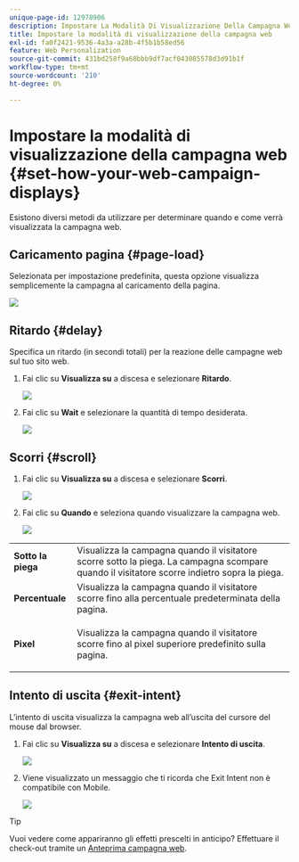 ```yaml
---
unique-page-id: 12978906
description: Impostare La Modalità Di Visualizzazione Della Campagna Web - Documentazione Di Marketo - Documentazione Del Prodotto
title: Impostare la modalità di visualizzazione della campagna web
exl-id: fa0f2421-9536-4a3a-a28b-4f5b1b58ed56
feature: Web Personalization
source-git-commit: 431bd258f9a68bbb9df7acf043085578d3d91b1f
workflow-type: tm+mt
source-wordcount: '210'
ht-degree: 0%

---
```


# Impostare la modalità di visualizzazione della campagna web {#set-how-your-web-campaign-displays}

Esistono diversi metodi da utilizzare per determinare quando e come verrà visualizzata la campagna web.

## Caricamento pagina {#page-load}

Selezionata per impostazione predefinita, questa opzione visualizza semplicemente la campagna al caricamento della pagina.

![](assets/pl1.png)

## Ritardo {#delay}

Specifica un ritardo (in secondi totali) per la reazione delle campagne web sul tuo sito web.

1. Fai clic su **Visualizza su** a discesa e selezionare **Ritardo**.

   ![](assets/d1.png)

1. Fai clic su **Wait** e selezionare la quantità di tempo desiderata.

   ![](assets/d2.png)

## Scorri {#scroll}

1. Fai clic su **Visualizza su** a discesa e selezionare **Scorri**.

   ![](assets/s1.png)

1. Fai clic su **Quando** e seleziona quando visualizzare la campagna web.

   ![](assets/s2.png)

<table> 
 <tbody> 
  <tr> 
   <td><strong>Sotto la piega</strong></td> 
   <td>Visualizza la campagna quando il visitatore scorre sotto la piega. La campagna scompare quando il visitatore scorre indietro sopra la piega.</td> 
  </tr> 
  <tr> 
   <td><strong>Percentuale</strong></td> 
   <td>Visualizza la campagna quando il visitatore scorre fino alla percentuale predeterminata della pagina.</td> 
  </tr> 
  <tr> 
   <td><strong>Pixel</strong></td> 
   <td><p>Visualizza la campagna quando il visitatore scorre fino al pixel superiore predefinito sulla pagina.</p></td> 
  </tr> 
 </tbody> 
</table>

## Intento di uscita {#exit-intent}

L’intento di uscita visualizza la campagna web all’uscita del cursore del mouse dal browser.

1. Fai clic su **Visualizza su** a discesa e selezionare **Intento di uscita**.

   ![](assets/ei1.png)

1. Viene visualizzato un messaggio che ti ricorda che Exit Intent non è compatibile con Mobile.

   ![](assets/ei2.png)

>[!TIP]
>
>Vuoi vedere come appariranno gli effetti prescelti in anticipo? Effettuare il check-out tramite un [Anteprima campagna web](/help/marketo/product-docs/web-personalization/working-with-web-campaigns/preview-and-test-a-web-campaign.md).
